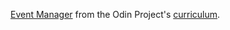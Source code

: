 [Event Manager](http://tutorials.jumpstartlab.com/projects/eventmanager.html#iteration:-day-of-the-week-targeting) from the Odin Project's [curriculum](http://www.theodinproject.com/courses/ruby-programming/lessons/file-i-o-and-serialization).
